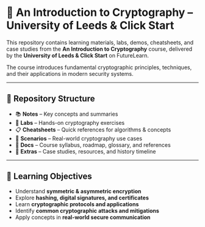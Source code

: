 # 📘 An Introduction to Cryptography – University of Leeds & Click Start

This repository contains learning materials, labs, demos, cheatsheets, and case studies from the **An Introduction to Cryptography** course, delivered by the **University of Leeds & Click Start** on FutureLearn.

The course introduces fundamental cryptographic principles, techniques, and their applications in modern security systems.

---

## 📂 Repository Structure
- 📚 **Notes** – Key concepts and summaries  
- 🧪 **Labs** – Hands-on cryptography exercises  
- 📋 **Cheatsheets** – Quick references for algorithms & concepts  
- 🔬 **Scenarios** – Real-world cryptography use cases  
- 📑 **Docs** – Course syllabus, roadmap, glossary, and references  
- 📂 **Extras** – Case studies, resources, and history timeline  

---

## 🎯 Learning Objectives
- Understand **symmetric & asymmetric encryption**
- Explore **hashing, digital signatures, and certificates**
- Learn **cryptographic protocols and applications**
- Identify **common cryptographic attacks and mitigations**
- Apply concepts in **real-world secure communication**
